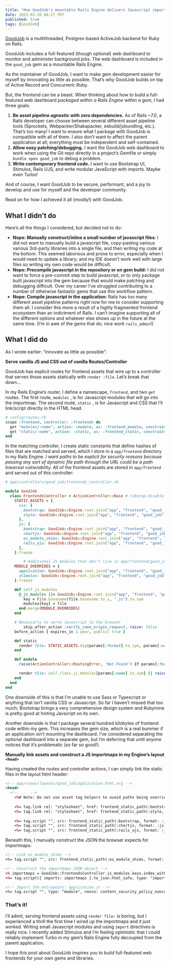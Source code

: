 ```yaml
---
title: "How GoodJob's mountable Rails Engine delivers Javascript importmaps and frontend assets"
date: 2023-03-20 08:27 PDT
published: true
tags: [GoodJob]
---
```


[GoodJob](https://github.com/bensheldon/good_job) is a multithreaded, Postgres-based ActiveJob backend for Ruby on Rails.

GoodJob includes a full-featured (though optional) web dashboard to monitor and administer background jobs. The web dashboard is included in the `good_job` gem as a mountable Rails Engine.

As the maintainer of GoodJob, I want to make gem development easier for myself by innovating as little as possible. That’s why GoodJob builds on top of Active Record and Concurrent::Ruby. 

But, the frontend can be a beast. When thinking about how to build a full-featured web dashboard *packaged within a Rails Engine within a gem*, I had three goals:

1. **Be asset pipeline agnostic with zero dependencies.** As of Rails ~7.0, a Rails developer can choose between several different asset pipeline tools (Sprockets, Webpacker/Shakapacker, esbuild/jsbundling, etc.). That’s too many! I want to ensure what I package with GoodJob is compatible with all of them. I also don’t want to affect the parent application at all; everything must be independent and self-contained.
2. **Allow easy patching/debugging.** I want the GoodJob web dashboard to work when using the Git repo directly in a project’s Gemfile or simply `bundle open good_job` to debug a problem.
3. **Write contemporary frontend code.** I want to use Bootstrap UI, Stimulus, Rails UJS, and write modular JavaScript with imports. Maybe even Turbo!

And of course, I want GoodJob to be secure, performant, and a joy to develop and use for myself and the developer community. 

Read on for how I achieved it all (mostly!) with GoodJob.

## What I didn’t do

Here’s all the things I considered, but decided not to do:

- **Nope: Manually construct/inline a small number of javascript files**: I did not want to manually build a javascript file, copy-pasting various various 3rd-party libraries into a single file, and then writing my code at the bottom. This seemed laborious and prone to error, especially when I would need to update a library; and my IDE doesn’t work well with large files so writing my own code would be difficult.
- **Nope: Precompile javascript in the repository or on gem build:** I did not want to force a pre-commit step to build javascript, or to only package built javascript into the gem because that would make patching and debugging difficult. Over my career I’ve struggled contributing to a number of otherwise fantastic gems that use this workflow pattern.
- **Nope: Compile javascript in the application:** Rails has too many different asset pipeline patterns right now for me to consider supporting them all. I consider this more a result of a highly fragmented frontend ecosystem than an indictment of Rails. I can’t imagine supporting all of the different options and whatever else shows up in the future at the same time. (I’m in awe of the gems that do; nice work `rails_admin`!)

## What I did do

As I wrote earlier: “innovate as little as possible”:

**Serve vanilla JS and CSS out of vanilla Routes/Controller**

GoodJob has explicit routes for frontend assets that wire up to a controller that serves those assets statically with `render :file`. Let’s break that down…

In my Rails Engine’s router, I define a namescape, `frontend`, and two `get` routes. The first route, `modules` , is for Javascript modules that will go into the importmap. The second route, `static` , is for Javascript and CSS that I’ll link/script directly in the HTML head.

```ruby
# config/routes.rb
scope :frontend, controller: :frontends do
  get "modules/:name", action: :module, as: :frontend_module, constraints: { format: 'js' }
  get "static/:name", action: :static, as: :frontend_static, constraints: { format: %w[css js] }
end
```

In the matching controller, I create static constants that define hashes of files that are matched and served, which I store in a `app/frontend` directory in my Rails Engine. *I want paths to be explicit for security reasons because passing any sort of dynamic file path through the URL could be a path traversal vulnerability.* All of the frontend assets are stored in  `app/frontend` and served out of this controller:

```ruby
# app/controllers/good_job/frontends_controller.rb

module GoodJob
  class FrontendsController < ActionController::Base # rubocop:disable Rails/ApplicationController
    STATIC_ASSETS = {
      css: {
        bootstrap: GoodJob::Engine.root.join("app", "frontend", "good_job", "vendor", "bootstrap", "bootstrap.min.css"),
        style: GoodJob::Engine.root.join("app", "frontend", "good_job", "style.css"),
      },
      js: {
        bootstrap: GoodJob::Engine.root.join("app", "frontend", "good_job", "vendor", "bootstrap", "bootstrap.bundle.min.js"),
        chartjs: GoodJob::Engine.root.join("app", "frontend", "good_job", "vendor", "chartjs", "chart.min.js"),
        es_module_shims: GoodJob::Engine.root.join("app", "frontend", "good_job", "vendor", "es_module_shims.js"),
        rails_ujs: GoodJob::Engine.root.join("app", "frontend", "good_job", "vendor", "rails_ujs.js"),
      },
    }.freeze

		# Additional JS modules that don't live in app/frontend/good_job/modules
    MODULE_OVERRIDES = {
      application: GoodJob::Engine.root.join("app", "frontend", "good_job", "application.js"),
      stimulus: GoodJob::Engine.root.join("app", "frontend", "good_job", "vendor", "stimulus.js"),
    }.freeze

    def self.js_modules
      @_js_modules ||= GoodJob::Engine.root.join("app", "frontend", "good_job", "modules").children.select(&:file?).each_with_object({}) do |file, modules|
        key = File.basename(file.basename.to_s, ".js").to_sym
        modules[key] = file
      end.merge(MODULE_OVERRIDES)
    end

    # Necessarly to serve Javascript to the browser
		skip_after_action :verify_same_origin_request, raise: false
    before_action { expires_in 1.year, public: true }

    def static
      render file: STATIC_ASSETS.dig(params[:format].to_sym, params[:name].to_sym) || raise(ActionController::RoutingError, 'Not Found')
    end

    def module
      raise(ActionController::RoutingError, 'Not Found') if params[:format] != "js"

      render file: self.class.js_modules[params[:name].to_sym] || raise(ActionController::RoutingError, 'Not Found')
    end
  end
end
```

One downside of this is that I’m unable to use Sass or Typescript or anything that isn’t vanilla CSS or Javascript. So far I haven’t missed that too much; Bootstrap brings a very comprehensive design system and Rubymine is pretty good at hinting Javscript on its own.

Another downside is that I package several hundred kilobytes of frontend code within my gem. This increases the gem size, which is a real bummer if an application isn’t mounting the dashboard. I’ve considered separating the optional dashboard into a separate gem, but I’m deferring that until anyone notices that it’s problematic (so far so good!). 

**Manually link assets and construct a JS importmaps in my Engine’s layout `<head>`**

Having created the routes and controller actions, I can simply link the static files in the layout html header:

```html
<!-- app/views/layouts/good_job/application.html.erg -->
<head>
  <!-- ... -->
	<%# Note: Do not use asset tag helpers to avoid paths being overriden by config.asset_host %>
	
	<%= tag.link rel: "stylesheet", href: frontend_static_path(:bootstrap, format: :css, v: GoodJob::VERSION, locale: nil), nonce: content_security_policy_nonce %>
	<%= tag.link rel: "stylesheet", href: frontend_static_path(:style, format: :css, v: GoodJob::VERSION, locale: nil), nonce: content_security_policy_nonce %>
	
	<%= tag.script "", src: frontend_static_path(:bootstrap, format: :js, v: GoodJob::VERSION, locale: nil), nonce: content_security_policy_nonce %>
	<%= tag.script "", src: frontend_static_path(:chartjs, format: :js, v: GoodJob::VERSION, locale: nil), nonce: content_security_policy_nonce %>
	<%= tag.script "", src: frontend_static_path(:rails_ujs, format: :js, v: GoodJob::VERSION, locale: nil), nonce: content_security_policy_nonce %>
```

Beneath this, I manually construct the JSON the browser expects for importmaps:

```html
<!-- Link es_module_shims -->
<%= tag.script "", src: frontend_static_path(:es_module_shims, format: :js, v: GoodJob::VERSION, locale: nil), async: true, nonce: content_security_policy_nonce %>

<!-- Construct the importmaps JSON object -->
<% importmaps = GoodJob::FrontendsController.js_modules.keys.index_with { |module_name| frontend_module_path(module_name, format: :js, locale: nil, v: GoodJob::VERSION) } %>
<%= tag.script({ imports: importmaps }.to_json.html_safe, type: "importmap", nonce: content_security_policy_nonce) %>

<!-- Import the entrypoint: application.js -->
<%= tag.script "", type: "module", nonce: content_security_policy_nonce do %> import "application"; <% end %>
```

### That’s it!

I’ll admit, serving frontend assets using `render file:` is boring, but I experienced a thrill the first time I wired up the importmaps and *it just worked*. Writing small Javascript modules and using `import` directives is really nice. I recently added Stimulus and I’m feeling optimistic that I could reliably implement Turbo in my gem’s Rails Engine fully decoupled from the parent application. 

I hope this post about GoodJob inspires you to build full-featured web frontends for your own gems and libraries.
